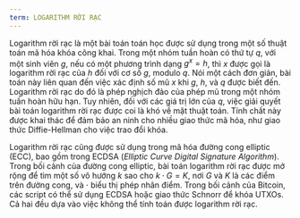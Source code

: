 ```yaml
---
term: LOGARITHM RỜI RẠC
---
```


Logarithm rời rạc là một bài toán toán học được sử dụng trong một số thuật toán mã hóa khóa công khai. Trong một nhóm tuần hoàn có thứ tự $q$, với một sinh viên $g$, nếu có một phương trình dạng $g^x = h$, thì $x$ được gọi là logarithm rời rạc của $h$ đối với cơ số $g$, modulo $q$. Nói một cách đơn giản, bài toán này liên quan đến việc xác định số mũ $x$ khi $g$, $h$, và $q$ được biết đến. Logarithm rời rạc do đó là phép nghịch đảo của phép mũ trong một nhóm tuần hoàn hữu hạn. Tuy nhiên, đối với các giá trị lớn của $q$, việc giải quyết bài toán logarithm rời rạc được coi là khó về mặt thuật toán. Tính chất này được khai thác để đảm bảo an ninh cho nhiều giao thức mã hóa, như giao thức Diffie-Hellman cho việc trao đổi khóa.

Logarithm rời rạc cũng được sử dụng trong mã hóa đường cong elliptic (ECC), bao gồm trong ECDSA (*Elliptic Curve Digital Signature Algorithm*). Trong bối cảnh của đường cong elliptic, bài toán logarithm rời rạc được mở rộng để tìm một số vô hướng $k$ sao cho $k \cdot G = K$, nơi $G$ và $K$ là các điểm trên đường cong, và $\cdot$ biểu thị phép nhân điểm. Trong bối cảnh của Bitcoin, các script có thể sử dụng ECDSA hoặc giao thức Schnorr để khóa UTXOs. Cả hai đều dựa vào việc không thể tính toán được logarithm rời rạc.
